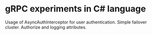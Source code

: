 # gRPC experiments in C# language
Usage of AsyncAuthInterceptor for user authentication.
Simple failover cluster.
Authorize and logging attributes.